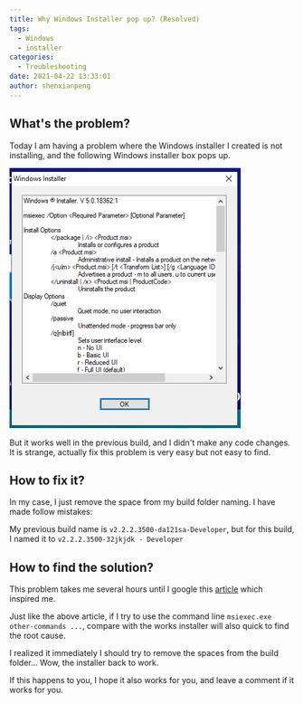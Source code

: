 ```yaml
---
title: Why Windows Installer pop up? (Resolved)
tags:
  - Windows
  - installer
categories:
  - Troubleshooting
date: 2021-04-22 13:33:01
author: shenxianpeng
---
```


## What's the problem?

Today I am having a problem where the Windows installer I created is not installing, and the following Windows installer box pops up.

![](why-windows-installer-pop-up/windows-installer.png)

But it works well in the previous build, and I didn't make any code changes. It is strange, actually fix this problem is very easy but not easy to find. 

## How to fix it?

In my case, I just remove the space from my build folder naming. I have made follow mistakes:

My previous build name is `v2.2.2.3500-da121sa-Developer`, but for this build, I named it to `v2.2.2.3500-32jkjdk - Developer`

## How to find the solution?

This problem takes me several hours until I google this [article](https://community.spiceworks.com/topic/874022-msiexec-just-returns-a-pop-up) which inspired me. 

Just like the above article, if I try to use the command line `msiexec.exe other-commands ...`, compare with the works installer will also quick to find the root cause.

I realized it immediately I should try to remove the spaces from the build folder... Wow, the installer back to work.

If this happens to you, I hope it also works for you, and leave a comment if it works for you.
